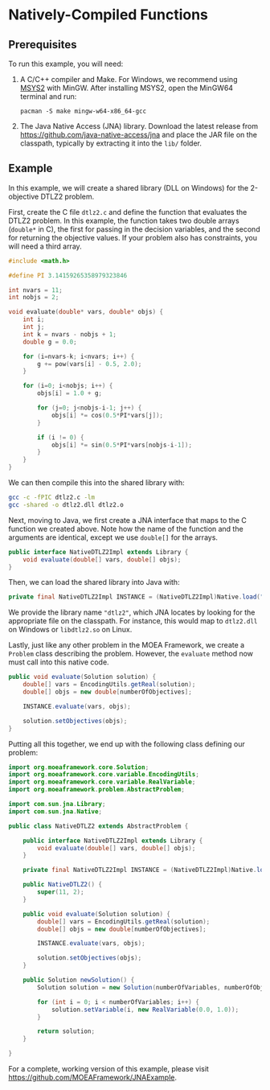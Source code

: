 # Natively-Compiled Functions

## Prerequisites

To run this example, you will need:

1. A C/C++ compiler and Make.  For Windows, we recommend using [MSYS2](https://www.msys2.org/) with MinGW.  After
   installing MSYS2, open the MinGW64 terminal and run:
   ```
   pacman -S make mingw-w64-x86_64-gcc
   ```
   
2. The Java Native Access (JNA) library.  Download the latest release from https://github.com/java-native-access/jna
   and place the JAR file on the classpath, typically by extracting it into the `lib/` folder.

## Example

In this example, we will create a shared library (DLL on Windows) for the 2-objective DTLZ2 problem.

First, create the C file `dtlz2.c` and define the function that evaluates the DTLZ2 problem.  In this example, the
function takes two double arrays (`double*` in C), the first for passing in the decision variables, and the second
for returning the objective values.  If your problem also has constraints, you will need a third array.

<!-- c:https://raw.githubusercontent.com/MOEAFramework/JNAExample/main/dtlz2.c [18:46] -->

```c
#include <math.h>

#define PI 3.14159265358979323846

int nvars = 11;
int nobjs = 2;

void evaluate(double* vars, double* objs) {
    int i;
    int j;
    int k = nvars - nobjs + 1;
    double g = 0.0;

    for (i=nvars-k; i<nvars; i++) {
        g += pow(vars[i] - 0.5, 2.0);
    }

    for (i=0; i<nobjs; i++) {
        objs[i] = 1.0 + g;

        for (j=0; j<nobjs-i-1; j++) {
            objs[i] *= cos(0.5*PI*vars[j]);
        }

        if (i != 0) {
            objs[i] *= sin(0.5*PI*vars[nobjs-i-1]);
        }
    }
}
```

We can then compile this into the shared library with:

```bash
gcc -c -fPIC dtlz2.c -lm
gcc -shared -o dtlz2.dll dtlz2.o
```

Next, moving to Java, we first create a JNA interface that maps to the C function we created above.  Note how the
name of the function and the arguments are identical, except we use `double[]` for the arrays.

<!-- java:https://raw.githubusercontent.com/MOEAFramework/JNAExample/main/src/main/java/NativeDTLZ2.java [31:33] -->

```java
public interface NativeDTLZ2Impl extends Library {
    void evaluate(double[] vars, double[] objs);
}
```

Then, we can load the shared library into Java with:

<!-- java:https://raw.githubusercontent.com/MOEAFramework/JNAExample/main/src/main/java/NativeDTLZ2.java [35:35] -->

```java
private final NativeDTLZ2Impl INSTANCE = (NativeDTLZ2Impl)Native.load("dtlz2", NativeDTLZ2Impl.class);
```

We provide the library name `"dtlz2"`, which JNA locates by looking for the appropriate file on the classpath.
For instance, this would map to `dtlz2.dll` on Windows or `libdtlz2.so` on Linux.

Lastly, just like any other problem in the MOEA Framework, we create a `Problem` class describing the problem.
However, the `evaluate` method now must call into this native code.

<!-- java:https://raw.githubusercontent.com/MOEAFramework/JNAExample/main/src/main/java/NativeDTLZ2.java [41:48] -->

```java
public void evaluate(Solution solution) {
    double[] vars = EncodingUtils.getReal(solution);
    double[] objs = new double[numberOfObjectives];

    INSTANCE.evaluate(vars, objs);

    solution.setObjectives(objs);
}
```

Putting all this together, we end up with the following class defining our problem:

<!-- java:https://raw.githubusercontent.com/MOEAFramework/JNAExample/main/src/main/java/NativeDTLZ2.java [18:] -->

```java
import org.moeaframework.core.Solution;
import org.moeaframework.core.variable.EncodingUtils;
import org.moeaframework.core.variable.RealVariable;
import org.moeaframework.problem.AbstractProblem;

import com.sun.jna.Library;
import com.sun.jna.Native;

public class NativeDTLZ2 extends AbstractProblem {

    public interface NativeDTLZ2Impl extends Library {
        void evaluate(double[] vars, double[] objs);
    }

    private final NativeDTLZ2Impl INSTANCE = (NativeDTLZ2Impl)Native.load("dtlz2", NativeDTLZ2Impl.class);

    public NativeDTLZ2() {
        super(11, 2);
    }

    public void evaluate(Solution solution) {
        double[] vars = EncodingUtils.getReal(solution);
        double[] objs = new double[numberOfObjectives];

        INSTANCE.evaluate(vars, objs);

        solution.setObjectives(objs);
    }

    public Solution newSolution() {
        Solution solution = new Solution(numberOfVariables, numberOfObjectives);

        for (int i = 0; i < numberOfVariables; i++) {
            solution.setVariable(i, new RealVariable(0.0, 1.0));
        }

        return solution;
    }

}
```

For a complete, working version of this example, please visit https://github.com/MOEAFramework/JNAExample.
